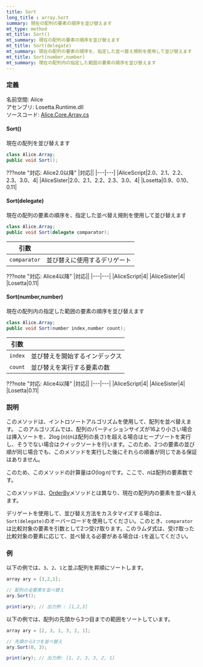 ```yaml
---
title: Sort
long_title : array.Sort
summary: 現在の配列の要素の順序を並び替えます
mt_type: method
mt_title: Sort()
mt_summary: 現在の配列の要素の順序を並び替えます
mt_title: Sort(delegate)
mt_summary: 現在の配列の要素の順序を、指定した並べ替え規則を使用して並び替えます
mt_title: Sort(number,number)
mt_summary: 現在の配列内の指定した範囲の要素の順序を並び替えます
---
```


### 定義
名前空間: Alice<br/>
アセンブリ: Losetta.Runtime.dll<br/>
ソースコード: [Alice.Core.Array.cs](https://github.com/WSOFT-Project/Losetta/blob/master/Losetta.Runtime/Core/Extension/Alice.Core.Array.cs)

#### Sort()

現在の配列を並び替えます

```cs title="AliceScript"
class Alice.Array;
public void Sort();
```

???note "対応: Alice2.0以降"
    |対応||
    |---|---|
    |AliceScript|2.0、2.1、2.2、2.3、3.0、4|
    |AliceSister|2.0、2.1、2.2、2.3、3.0、4|
    |Losetta|0.9、0.10、0.11|

#### Sort(delegate)



現在の配列の要素の順序を、指定した並べ替え規則を使用して並び替えます

```cs title="AliceScript"
class Alice.Array;
public void Sort(delegate comparator);
```

|引数| |
|-|-|
|`comparator`|並び替えに使用するデリゲート|

???note "対応: Alice4以降"
    |対応||
    |---|---|
    |AliceScript|4|
    |AliceSister|4|
    |Losetta|0.11|

#### Sort(number,number)



現在の配列内の指定した範囲の要素の順序を並び替えます

```cs title="AliceScript"
class Alice.Array;
public void Sort(number index,number count);
```

|引数| |
|-|-|
|`index`|並び替えを開始するインデックス|
|`count`|並び替えを実行する要素の数|

???note "対応: Alice4以降"
    |対応||
    |---|---|
    |AliceScript|4|
    |AliceSister|4|
    |Losetta|0.11|

### 説明
このメソッドは、イントロソートアルゴリズムを使用して、配列を並べ替えます。
このアルゴリズムでは、配列のパーティションサイズが16より小さい場合は挿入ソートを、$2\log(n)$($n$は配列の長さ)を超える場合はヒープソートを実行し、そうでない場合はクイックソートを行います。このため、2つの要素の並び順が同じ場合でも、このメソッドを実行した後にそれらの順番が同じである保証はありません。

このため、このメソッドの計算量は$O(\log{n})$です。ここで、$n$は配列の要素数です。

このメソッドは、[OrderBy](./orderby.md)メソッドとは異なり、現在の配列内の要素を並べ替えます。

デリゲートを使用して、並び替え方法をカスタマイズする場合は、`Sort(delegate)`のオーバーロードを使用してください。このとき、`comparator`は比較対象の要素を引数として2つ受け取ります。このラムダ式は、受け取った比較対象の要素に応じて、並べ替える必要がある場合は`-1`を返してください。

### 例
以下の例では、`3`、`2`、`1`と並ぶ配列を昇順にソートします。

```cs title="AliceScript"
array ary = [3,2,1];

// 配列の全要素を並べ替え
ary.Sort();

print(ary); // 出力例 : [1,2,3]
```

以下の例では、配列の先頭から3つ目までの範囲をソートしています。

```cs title="AliceScript"
array ary = [2, 3, 1, 3, 2, 1];

// 先頭から3つを並べ替え
ary.Sort(0, 3);

print(ary); // 出力例: [1, 2, 3, 3, 2, 1]
```
